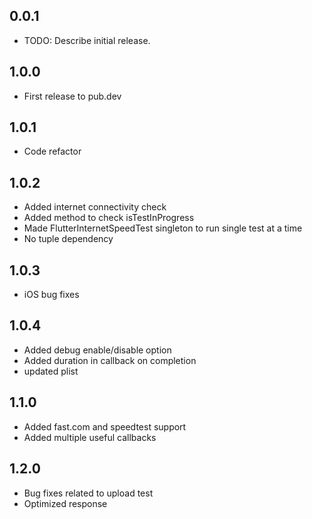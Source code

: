 ## 0.0.1

* TODO: Describe initial release.

## 1.0.0

* First release to pub.dev

## 1.0.1

* Code refactor

## 1.0.2

* Added internet connectivity check
* Added method to check isTestInProgress
* Made FlutterInternetSpeedTest singleton to run single test at a time
* No tuple dependency

## 1.0.3

* iOS bug fixes

## 1.0.4

* Added debug enable/disable option
* Added duration in callback on completion
* updated plist

## 1.1.0

* Added fast.com and speedtest support
* Added multiple useful callbacks

## 1.2.0

* Bug fixes related to upload test
* Optimized response